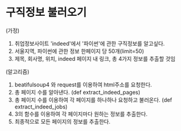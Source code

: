 # 구직정보 불러오기

(가정)
1. 취업정보사이트 'indeed'에서 '파이썬'에 관한 구직정보를 알고싶다.
2. 서울지역, 파이썬에 관한 정보 한페이지 당 50개(limit=50)
3. 제목, 회사명, 위치, indeed 페이지 내 링크, 총 4가지 정보를 추출할 것임

(알고리즘)
1. beatifulsoup4 와 request를 이용하여 html주소를 요청한다.
2. 총 페이지 수를 알아낸다. (def extract_indeed_pages)
3. 총 페이지 수를 이용하여 각 페이지를 하나하나 요청하고 불러온다. (def extract_indeed_jobs)
4. 3의 함수를 이용하여 각 페이지마다 원하는 정보를 추출한다.
5. 최종적으로 모든 페이지의 정보를 추출한다.
